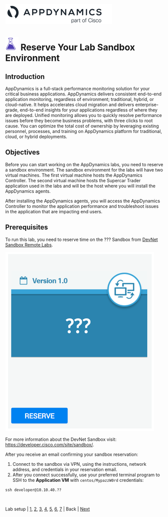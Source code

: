 ![APPD LOGO](./assets/images/appd-logo.png)

![Lab Icon](./assets/images/lab-setup-icon.png) Reserve Your Lab Sandbox Environment
=========================================================================

## Introduction

AppDynamics is a full-stack performance monitoring solution for your critical business applications. AppDynamics delivers consistent end-to-end application monitoring, regardless of environment; traditional, hybrid, or cloud-native. It helps accelerates cloud migration and delivers enterprise-grade, end-to-end insights for your applications regardless of where they are deployed. Unified monitoring allows you to quickly resolve performance issues before they become business problems, with three clicks to root cause. You can optimize the total cost of ownership by leveraging existing personnel, processes, and training on AppDynamics platform for traditional, cloud, or hybrid deployments.

## Objectives

Before you can start working on the AppDynamics labs, you need to reserve a sandbox environment.  The sandbox environment for the labs will have two virtual machines.  The first virtual machine hosts the AppDynamics Controller.  The second virtual machine hosts the Supercar Trader application used in the labs and will be the host where you will install the AppDynamics agents.

After installing the AppDynamics agents, you will access the AppDynamics Controller to monitor the application performance and troubleshoot issues in the application that are impacting end users.

## Prerequisites

To run this lab, you need to reserve time on the ??? Sandbox from
[DevNet Sandbox Remote Labs](https://devnetsandbox.cisco.com/???).

![Lab Setup 00](./assets/images/lab-setup-00.png)

For more information about the DevNet Sandbox visit: https://developer.cisco.com/site/sandbox/.

After you receive an email confirming your sandbox reservation:

1. Connect to the sandbox via VPN, using the instructions, network address, and credentials in your reservation email.
2. After you connect successfully, use your preferred terminal program to SSH to the **Application VM** with ```centos/MypazzW0rd``` credentials:

```
ssh developer@10.10.40.??
```

<br>

Lab setup | [1](lab-exercise-01.md), [2](lab-exercise-02.md), [3](lab-exercise-03.md), [4](lab-exercise-04.md), [5](lab-exercise-05.md), [6](lab-exercise-06.md), [7](lab-exercise-07.md) | Back | [Next](lab-exercise-01.md)
